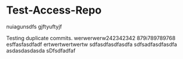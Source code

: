 # Test-Access-Repo
nuiagunsdfs
gjftyuftyjf

Testing duplicate commits.
werwerwerw242342342
879i789789768
esffasfasdfadf
ertwertwertwertw
sdfasdfasdfasdfa
sdfsadfasdfasdfa
asdasdasdasda
sDfsdfadfaf
